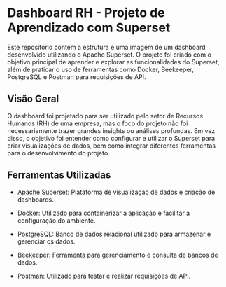 
# **Dashboard RH - Projeto de Aprendizado com Superset**

Este repositório contém a estrutura e uma imagem de um dashboard desenvolvido utilizando o Apache Superset. O projeto foi criado com o objetivo principal de aprender e explorar as funcionalidades do Superset, além de praticar o uso de ferramentas como Docker, Beekeeper, PostgreSQL e Postman para requisições de API.

## **Visão Geral**

O dashboard foi projetado para ser utilizado pelo setor de Recursos Humanos (RH) de uma empresa, mas o foco do projeto não foi necessariamente trazer grandes insights ou análises profundas. Em vez disso, o objetivo foi entender como configurar e utilizar o Superset para criar visualizações de dados, bem como integrar diferentes ferramentas para o desenvolvimento do projeto.

## **Ferramentas Utilizadas**

* Apache Superset: Plataforma de visualização de dados e criação de dashboards.

* Docker: Utilizado para containerizar a aplicação e facilitar a configuração do ambiente.

* PostgreSQL: Banco de dados relacional utilizado para armazenar e gerenciar os dados.

* Beekeeper: Ferramenta para gerenciamento e consulta de bancos de dados.

* Postman: Utilizado para testar e realizar requisições de API.

